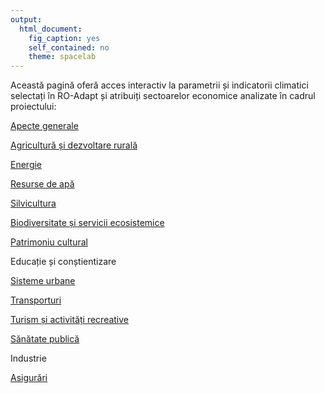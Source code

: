 ```yaml
---
output: 
  html_document: 
    fig_caption: yes
    self_contained: no
    theme: spacelab
---
```


Această pagină oferă acces interactiv la parametrii și indicatorii climatici selectați în RO-Adapt și atribuiți sectoarelor economice analizate în cadrul proiectului:


[Apecte generale](#general)

[Agricultură și dezvoltare rurală](#agricultura)

[Energie](#energie)     

[Resurse de apă](#hidro)

[Silvicultura](#silvicultura)

[Biodiversitate și servicii ecosistemice](#biodivers)  

[Patrimoniu cultural](#cultura)

Educație și conștientizare

[Sisteme urbane](#urban)

[Transporturi](#transport)

[Turism și activități recreative](#turism)

[Sănătate publică](#sanatate)

Industrie      

[Asigurări](#asigurari)     